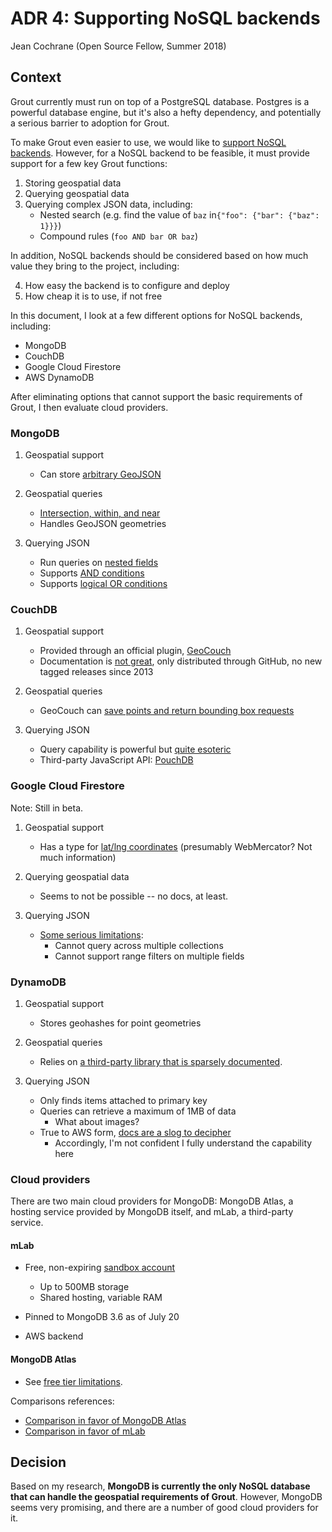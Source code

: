 # ADR 4: Supporting NoSQL backends

Jean Cochrane (Open Source Fellow, Summer 2018)

## Context

Grout currently must run on top of a PostgreSQL database. Postgres is a powerful
database engine, but it's also a hefty dependency, and potentially a serious
barrier to adoption for Grout.

To make Grout even easier to use, we would like to [support NoSQL
backends](https://github.com/azavea/grout-2018-fellowship/issues/13). However,
for a NoSQL backend to be feasible, it must provide support for a few key
Grout functions:

1. Storing geospatial data
2. Querying geospatial data
3. Querying complex JSON data, including:
    - Nested search (e.g. find the value of `baz` in`{"foo": {"bar": {"baz": 1}}}`)
    - Compound rules (`foo AND bar OR baz`)

In addition, NoSQL backends should be considered based on how much value they
bring to the project, including:

4. How easy the backend is to configure and deploy
5. How cheap it is to use, if not free 

In this document, I look at a few different options for NoSQL backends,
including:

- MongoDB
- CouchDB
- Google Cloud Firestore
- AWS DynamoDB

After eliminating options that cannot support the basic requirements of Grout,
I then evaluate cloud providers.

### MongoDB

1. Geospatial support
    - Can store [arbitrary GeoJSON](https://docs.mongodb.com/manual/geospatial-queries/#geospatial-data)

2. Geospatial queries
    - [Intersection, within, and near](https://docs.mongodb.com/manual/geospatial-queries/#id1)
    - Handles GeoJSON geometries

3. Querying JSON
    - Run queries on [nested fields](https://docs.mongodb.com/manual/tutorial/query-embedded-documents/#query-on-nested-field)
    - Supports [AND conditions](https://docs.mongodb.com/manual/tutorial/query-embedded-documents/#specify-and-condition)
    - Supports [logical OR conditions](https://docs.mongodb.com/manual/reference/operator/query/or/)

### CouchDB

1. Geospatial support
    - Provided through an official plugin, [GeoCouch](https://github.com/couchbase/geocouch/)
    - Documentation is [not great](https://github.com/couchbase/geocouch/blob/master/gc-couchdb/README.md),
      only distributed through GitHub, no new tagged releases since 2013

2. Geospatial queries
    - GeoCouch can [save points and return bounding box
      requests](https://github.com/couchbase/geocouch/blob/master/gc-couchdb/README.md)

3. Querying JSON
    - Query capability is powerful but [quite
      esoteric](http://docs.couchdb.org/en/2.1.2/query-server/protocol.html#map-doc)
    - Third-party JavaScript API: [PouchDB](https://pouchdb.com/)

### Google Cloud Firestore

Note: Still in beta.

1. Geospatial support
    - Has a type for [lat/lng coordinates](https://cloud.google.com/firestore/docs/concepts/data-types)
    (presumably WebMercator? Not much information)

2. Querying geospatial data
    - Seems to not be possible -- no docs, at least.

3. Querying JSON
    - [Some serious limitations](https://firebase.google.com/docs/firestore/query-data/queries#query_limitations):
        - Cannot query across multiple collections
        - Cannot support range filters on multiple fields

### DynamoDB

1. Geospatial support
    - Stores geohashes for point geometries
    
2. Geospatial queries
    - Relies on [a third-party library that is sparsely
      documented](https://blog.corkhounds.com/2017/06/19/geospatial-queries-on-aws-dynamodb/).

3. Querying JSON
    - Only finds items attached to primary key
    - Queries can retrieve a maximum of 1MB of data
        - What about images?
    - True to AWS form, [docs are a slog to decipher](https://docs.aws.amazon.com/amazondynamodb/latest/developerguide/Query.html)
        - Accordingly, I'm not confident I fully understand the capability here

### Cloud providers

There are two main cloud providers for MongoDB: MongoDB Atlas, a hosting service
provided by MongoDB itself, and mLab, a third-party service.

#### mLab

- Free, non-expiring [sandbox account](https://mlab.com/plans/pricing/#plan-type=sandbox)
    - Up to 500MB storage
    - Shared hosting, variable RAM

- Pinned to MongoDB 3.6 as of July 20

- AWS backend

#### MongoDB Atlas

- See [free tier limitations](https://docs.atlas.mongodb.com/reference/free-shared-limitations/).

Comparisons references:

- [Comparison in favor of MongoDB Atlas](https://www.mongodb.com/cloud/atlas/compare)
- [Comparison in favor of mLab](https://mlab.com/mlab-vs-atlas/)

## Decision

Based on my research, **MongoDB is currently the only NoSQL database that can
handle the geospatial requirements of Grout**. However, MongoDB seems very
promising, and there are a number of good cloud providers for it.
